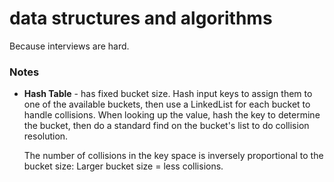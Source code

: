 # data structures and algorithms

Because interviews are hard.

### Notes

* **Hash Table** - has fixed bucket size. Hash input keys to assign them to one
    of the available buckets, then use a LinkedList for each bucket to handle
    collisions. When looking up the value, hash the key to determine the bucket,
    then do a standard find on the bucket's list to do collision resolution.

    The number of collisions in the key space is inversely proportional to the
    bucket size: Larger bucket size = less collisions. 

  
